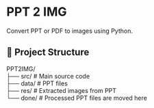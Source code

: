 # PPT 2 IMG

Convert PPT or PDF to images using Python.

## 📂 Project Structure
PPT2IMG/  
├── src/    # Main source code  
├── data/   # PPT files  
├── res/    # Extracted images from PPT  
└── done/   # Processed PPT files are moved here  

